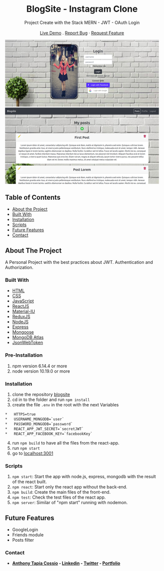 <p align="center">
  <h1 align="center">BlogSite - Instagram Clone</h1>

  <p align="center">
    Project Create with the Stack MERN - JWT - OAuth Login
    <br>
    <br>
    <a href="https://blogsite-atc.herokuapp.com/" target="_blank">Live Demo</a>
    .
    <a href="https://github.com/AnthonyTC89/blogsite/issues">Report Bug</a>
    ·
    <a href="https://github.com/AnthonyTC89/blogsite/issues">Request Feature</a>
  </p>
</p>

![Screenshot](/screenshots/01.png)
![Screenshot](/screenshots/02.png)

<!-- TABLE OF CONTENTS -->
## Table of Contents

* [About the Project](#about-the-project)
* [Built With](#built-with)
* [Installation](#installation)
* [Scripts](#Scripts)
* [Future Features](#Future-Features)
* [Contact](#Contact)

## About The Project

A Personal Project with the best practices about JWT. Authentication and Authorization.

### Built With

* [HTML](https://www.w3.org/html/)
* [CSS](https://www.w3.org/Style/CSS/)
* [JavaScript](https://www.javascript.com/)
* [ReactJS](https://reactjs.org/)
* [Material-IU](https://material-ui.com/)
* [ReduxJS](https://redux.js.org/)
* [NodeJS](https://nodejs.org/)
* [Express](https://expressjs.com/)
* [Mongoose](https://mongoosejs.com/)
* [MongoDB Atlas](https://www.mongodb.com/cloud/atlas)
* [JsonWebToken](https://jwt.io/)

### Pre-Installation

  1. npm version 6.14.4 or more
  2. node version 10.19.0 or more

### Installation

  1. clone the repository [blogsite](https://github.com/AnthonyTC89/blogsite)
  2. cd in to the folder and run `npm install`
  3. create the file `.env` in the root with the next Variables

    *   HTTPS=true
    *   USERNAME_MONGODB=`user`
    *   PASSWORD_MONGODB=`password`
    *   REACT_APP_JWT_SECRET=`secretJWT`
    *   REACT_APP_FACEBOOK_KEY=`facebookKey`

  4. run `npm build` to have all the files from the react-app.
  5. run `npm start`
  6. go to [localhost:3001](http://localhost:3001)

### Scripts

  1. `npm start`: Start the app with node.js, express, mongodb with the result of the react built.
  2. `npm react`: Start only the react app without the back-end.
  3. `npm build`: Create the main files of the front-end.
  4. `npm test`: Check the test files of the react app.
  5. `npm server`: Similar of "npm start" running with nodemon.

## Future Features

  * GoogleLogin
  * Friends module
  * Posts filter

### Contact

* **[Anthony Tapia Cossio](https://github.com/AnthonyTC89) - [Linkedin](linkedin.com/in/anthony-tapia-cossio) - [Twitter](https://twitter.com/ptonypTC) - [Portfolio](https://portfolio-anthony.herokuapp.com/)**
